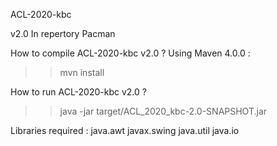 ACL-2020-kbc

v2.0
In repertory Pacman

How to compile ACL-2020-kbc v2.0 ?
Using Maven 4.0.0 :
>> mvn install

How to run ACL-2020-kbc v2.0 ?
>> java -jar target/ACL_2020_kbc-2.0-SNAPSHOT.jar


Libraries required :
java.awt
javax.swing
java.util
java.io
